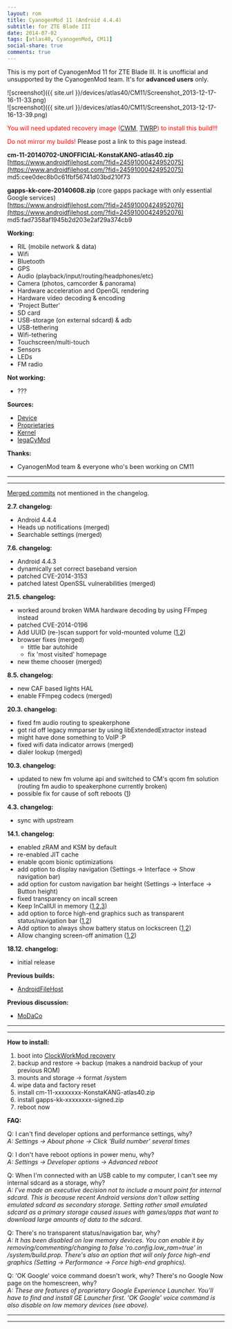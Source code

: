```yaml
---
layout: rom
title: CyanogenMod 11 (Android 4.4.4)
subtitle: for ZTE Blade III
date: 2014-07-02
tags: [atlas40, CyanogenMod, CM11]
social-share: true
comments: true
---
```


This is my port of CyanogenMod 11 for ZTE Blade III. It is unofficial and unsupported by the CyanogenMod team. It's for **advanced users** only.

![screenshot]({{ site.url }}/devices/atlas40/CM11/Screenshot_2013-12-17-16-11-33.png)  
![screenshot]({{ site.url }}/devices/atlas40/CM11/Screenshot_2013-12-17-16-13-39.png)

<span style="color:#ff0000;">You will need updated recovery image ([CWM](/devices/atlas40/CWM), [TWRP](/devices/atlas40/TWRP)) to install this build!!!</span>

<span style="color:#FF0000;">Do not mirror my builds!</span> Please post a link to this page instead.

**cm-11-20140702-UNOFFICIAL-KonstaKANG-atlas40.zip**  
[https://www.androidfilehost.com/?fid=24591000424952075](https://www.androidfilehost.com/?fid=24591000424952075)  
md5:cee0dec8b0c61fbf56741d03bd210f73

**gapps-kk-core-20140608.zip** (core gapps package with only essential Google services)  
[https://www.androidfilehost.com/?fid=24591000424952076](https://www.androidfilehost.com/?fid=24591000424952076)  
md5:fad7358af1945b2d203e2af29a374cb9

**Working:**

- RIL (mobile network & data)
- Wifi
- Bluetooth
- GPS
- Audio (playback/input/routing/headphones/etc)
- Camera (photos, camcorder & panorama)
- Hardware acceleration and OpenGL rendering
- Hardware video decoding & encoding
- 'Project Butter'
- SD card
- USB-storage (on external sdcard) & adb
- USB-tethering
- Wifi-tethering
- Touchscreen/multi-touch
- Sensors
- LEDs
- FM radio

**Not working:**

- ???

**Sources:**

- [Device](https://github.com/KonstaT/android_device_zte_atlas40/tree/cm-11.0)
- [Proprietaries](https://github.com/KonstaT/proprietary_vendor_zte/tree/cm-11.0)
- [Kernel](https://github.com/KonstaT/android_kernel_zte_msm7x27a/tree/cm-11.0)
- [legaCyMod](https://github.com/legaCyMod)

**Thanks:**

- CyanogenMod team & everyone who's been working on CM11

----
----

[Merged commits](https://review.cyanogenmod.org/#/q/status:merged++branch:cm-11.0+-project:%255E.*device.*+-project:%255E.*kernel.*,n,z) not mentioned in the changelog.

**2.7. changelog:**

- Android 4.4.4
- Heads up notifications (merged)
- Searchable settings (merged)

**7.6. changelog:**

- Android 4.4.3
- dynamically set correct baseband version
- patched CVE-2014-3153
- patched latest OpenSSL vulnerabilities (merged)

**21.5. changelog:**

- worked around broken WMA hardware decoding by using FFmpeg instead
- patched CVE-2014-0196
- Add UUID (re-)scan support for vold-mounted volume ([1](https://review.cyanogenmod.org/#/c/64436/),[2](https://review.cyanogenmod.org/#/c/64437/))
- browser fixes (merged)
  - tittle bar autohide
  - fix 'most visited' homepage
- new theme chooser (merged)

**8.5. changelog:**

- new CAF based lights HAL
- enable FFmpeg codecs (merged)

**20.3. changelog:**

- fixed fm audio routing to speakerphone
- got rid off legacy mmparser by using libExtendedExtractor instead
- might have done something to VoIP :P
- fixed wifi data indicator arrows (merged)
- dialer lookup (merged)

**10.3. changelog:**

- updated to new fm volume api and switched to CM's qcom fm solution (routing fm audio to speakerphone currently broken)
- possible fix for cause of soft reboots ([1](http://review.androidarmv6.org/#/c/6653/))

**4.3. changelog:**

- sync with upstream

**14.1. changelog:**

- enabled zRAM and KSM by default
- re-enabled JIT cache
- enable qcom bionic optimizations
- add option to display navigation (Settings -> Interface -> Show navigation bar)
- add option for custom navigation bar height (Settings -> Interface -> Button height)
- fixed transparency on incall screen
- Keep InCallUI in memory ([1](https://review.cyanogenmod.org/#/c/57224/),[2](https://review.cyanogenmod.org/#/c/57225/),[3](https://review.cyanogenmod.org/#/c/57226/))
- add option to force high-end graphics such as transparent status/navigation bar ([1](https://review.cyanogenmod.org/#/c/57471/),[2](https://review.cyanogenmod.org/#/c/57303/))
- Add option to always show battery status on lockscreen ([1](https://review.cyanogenmod.org/#/c/56781/),[2](https://review.cyanogenmod.org/#/c/56780/))
- Allow changing screen-off animation ([1](https://review.cyanogenmod.org/#/c/54901/),[2](https://review.cyanogenmod.org/#/c/54900/))

**18.12. changelog:**

- initial release

**Previous builds:**

- [AndroidFileHost](https://www.androidfilehost.com/?w=files&flid=89911)

**Previous discussion:**

- [MoDaCo](http://www.modaco.com/topic/367241-cyanogenmod-11/)

----
----

**How to install:**

1. boot into [ClockWorkMod recovery](/devices/atlas40/CWM)
2. backup and restore -> backup (makes a nandroid backup of your previous ROM)
3. mounts and storage -> format /system
4. wipe data and factory reset
5. install cm-11-xxxxxxxx-KonstaKANG-atlas40.zip
6. install gapps-kk-xxxxxxxx-signed.zip
7. reboot now

**FAQ:**

Q: I can't find developer options and performance settings, why?  
*A: Settings -> About phone -> Click 'Build number' several times*

Q: I don't have reboot options in power menu, why?  
*A: Settings -> Developer options -> Advanced reboot*

Q: When I'm connected with an USB cable to my computer, I can't see my internal sdcard as a storage, why?  
*A: I've made an executive decision not to include a mount point for internal sdcard. This is because recent Android versions don't allow setting emulated sdcard as secondary storage. Setting rather small emulated sdcard as a primary storage caused issues with games/apps that want to download large amounts of data to the sdcard.*

Q: There's no transparent status/navigation bar, why?  
*A: It has been disabled on low memory devices. You can enable it by removing/commenting/changing to false 'ro.config.low_ram=true' in /system/build.prop. There's also an option that will only force high-end graphics (Setting -> Performance -> Force high-end graphics).*  

Q: 'OK Google' voice command doesn't work, why? There's no Google Now page on the homescreen, why?  
*A: These are features of proprietary Google Experience Launcher. You'll have to find and install GE Launcher first. 'OK Google' voice command is also disable on low memory devices (see above).*

----
----
